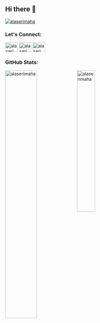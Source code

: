## Hi there 👋


<p align="left"> <a href="https://github.com/ryo-ma/github-profile-trophy"><img src="https://github-profile-trophy.vercel.app/?username=alaserimaha" alt="alaserimaha" /></a> </p>

<h3 align="left">Let's Connect:</h3>
<p align="left">
  <a href="https://twitter.com/alaserimaha" target="blank"><img align="center" src="https://raw.githubusercontent.com/rahuldkjain/github-profile-readme-generator/master/src/images/icons/Social/twitter.svg" alt="alaserimaha" height="30" width="40" /></a>
  <a href="https://linkedin.com/in/alaserimaha" target="blank"><img align="center" src="https://raw.githubusercontent.com/rahuldkjain/github-profile-readme-generator/master/src/images/icons/Social/linked-in-alt.svg" alt="alaserimaha" height="30" width="40" /></a>
  <a href="mailto:alaserimaha@gmail.com" target="blank"><img align="center" src="https://upload.wikimedia.org/wikipedia/commons/thumb/4/42/Email_icon_2.svg/1024px-Email_icon_2.svg.png" alt="alaserimaha@gmail.com" height="30" width="40" /></a>
</p>

<h3 align="left">GitHub Stats:</h3>
<p align="left">
  <img src="https://github-readme-stats.vercel.app/api?username=alaserimaha&show_icons=true&locale=en" alt="alaserimaha" width="45%" style="display:inline-block; vertical-align:top;"/>
  <img src="https://github-readme-stats.vercel.app/api/top-langs?username=alaserimaha&show_icons=true&locale=en&layout=compact" alt="alaserimaha" width="34%" style="display:inline-block; vertical-align:top;"/>
</p>



